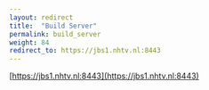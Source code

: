 ```yaml
---
layout: redirect
title:  "Build Server"
permalink: build_server
weight: 84
redirect_to: https://jbs1.nhtv.nl:8443
---
```


[https://jbs1.nhtv.nl:8443](https://jbs1.nhtv.nl:8443)
